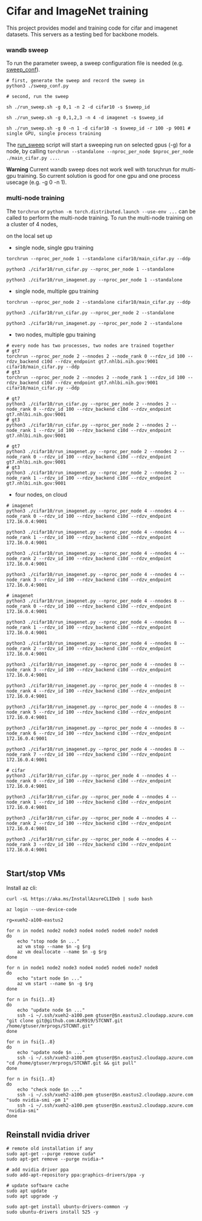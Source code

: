# Cifar and ImageNet training

This project provides model and training code for cifar and imagenet datasets. This servers as a testing bed for backbone models.

### wandb sweep

To run the parameter sweep, a sweep configuration file is needed (e.g. [sweep_conf](./sweep_conf.py)). 

```
# first, generate the sweep and record the sweep in
python3 ./sweep_conf.py

# second, run the sweep

sh ./run_sweep.sh -g 0,1 -n 2 -d cifar10 -s $sweep_id

sh ./run_sweep.sh -g 0,1,2,3 -n 4 -d imagenet -s $sweep_id

sh ./run_sweep.sh -g 0 -n 1 -d cifar10 -s $sweep_id -r 100 -p 9001 # single GPU, single process training

```

The [run_sweep](./run_sweep.sh) script will start a sweeping run on selected gpus (-g) for a node, by calling `torchrun --standalone --nproc_per_node $nproc_per_node ./main_cifar.py ...`.

**Warning** Current wandb sweep does not work well with toruchrun for multi-gpu training. So current solution is good for one gpu and one process usecage (e.g. -g 0 -n 1).

### multi-node training

The ```torchrun``` or ```python -m torch.distributed.launch --use-env ...``` can be called to perform the multi-node training. To run the multi-node training on a cluster of 4 nodes, 

on the local set up

- single node, single gpu training
```
torchrun --nproc_per_node 1 --standalone cifar10/main_cifar.py --ddp

python3 ./cifar10/run_cifar.py --nproc_per_node 1 --standalone

python3 ./cifar10/run_imagenet.py --nproc_per_node 1 --standalone

```

- single node, multiple gpu training
```
torchrun --nproc_per_node 2 --standalone cifar10/main_cifar.py --ddp

python3 ./cifar10/run_cifar.py --nproc_per_node 2 --standalone

python3 ./cifar10/run_imagenet.py --nproc_per_node 2 --standalone

```

- two nodes, multiple gpu training
```
# every node has two processes, two nodes are trained together
# gt7
torchrun --nproc_per_node 2 --nnodes 2 --node_rank 0 --rdzv_id 100 --rdzv_backend c10d --rdzv_endpoint gt7.nhlbi.nih.gov:9001 cifar10/main_cifar.py --ddp
# gt3
torchrun --nproc_per_node 2 --nnodes 2 --node_rank 1 --rdzv_id 100 --rdzv_backend c10d --rdzv_endpoint gt7.nhlbi.nih.gov:9001 cifar10/main_cifar.py --ddp

# gt7
python3 ./cifar10/run_cifar.py --nproc_per_node 2 --nnodes 2 --node_rank 0 --rdzv_id 100 --rdzv_backend c10d --rdzv_endpoint gt7.nhlbi.nih.gov:9001
# gt3
python3 ./cifar10/run_cifar.py --nproc_per_node 2 --nnodes 2 --node_rank 1 --rdzv_id 100 --rdzv_backend c10d --rdzv_endpoint gt7.nhlbi.nih.gov:9001

# gt7
python3 ./cifar10/run_imagenet.py --nproc_per_node 2 --nnodes 2 --node_rank 0 --rdzv_id 100 --rdzv_backend c10d --rdzv_endpoint gt7.nhlbi.nih.gov:9001
# gt3
python3 ./cifar10/run_imagenet.py --nproc_per_node 2 --nnodes 2 --node_rank 1 --rdzv_id 100 --rdzv_backend c10d --rdzv_endpoint gt7.nhlbi.nih.gov:9001

```

- four nodes, on cloud
```
# imagenet
python3 ./cifar10/run_imagenet.py --nproc_per_node 4 --nnodes 4 --node_rank 0 --rdzv_id 100 --rdzv_backend c10d --rdzv_endpoint 172.16.0.4:9001

python3 ./cifar10/run_imagenet.py --nproc_per_node 4 --nnodes 4 --node_rank 1 --rdzv_id 100 --rdzv_backend c10d --rdzv_endpoint 172.16.0.4:9001

python3 ./cifar10/run_imagenet.py --nproc_per_node 4 --nnodes 4 --node_rank 2 --rdzv_id 100 --rdzv_backend c10d --rdzv_endpoint 172.16.0.4:9001

python3 ./cifar10/run_imagenet.py --nproc_per_node 4 --nnodes 4 --node_rank 3 --rdzv_id 100 --rdzv_backend c10d --rdzv_endpoint 172.16.0.4:9001

# imagenet
python3 ./cifar10/run_imagenet.py --nproc_per_node 4 --nnodes 8 --node_rank 0 --rdzv_id 100 --rdzv_backend c10d --rdzv_endpoint 172.16.0.4:9001

python3 ./cifar10/run_imagenet.py --nproc_per_node 4 --nnodes 8 --node_rank 1 --rdzv_id 100 --rdzv_backend c10d --rdzv_endpoint 172.16.0.4:9001

python3 ./cifar10/run_imagenet.py --nproc_per_node 4 --nnodes 8 --node_rank 2 --rdzv_id 100 --rdzv_backend c10d --rdzv_endpoint 172.16.0.4:9001

python3 ./cifar10/run_imagenet.py --nproc_per_node 4 --nnodes 8 --node_rank 3 --rdzv_id 100 --rdzv_backend c10d --rdzv_endpoint 172.16.0.4:9001

python3 ./cifar10/run_imagenet.py --nproc_per_node 4 --nnodes 8 --node_rank 4 --rdzv_id 100 --rdzv_backend c10d --rdzv_endpoint 172.16.0.4:9001

python3 ./cifar10/run_imagenet.py --nproc_per_node 4 --nnodes 8 --node_rank 5 --rdzv_id 100 --rdzv_backend c10d --rdzv_endpoint 172.16.0.4:9001

python3 ./cifar10/run_imagenet.py --nproc_per_node 4 --nnodes 8 --node_rank 6 --rdzv_id 100 --rdzv_backend c10d --rdzv_endpoint 172.16.0.4:9001

python3 ./cifar10/run_imagenet.py --nproc_per_node 4 --nnodes 8 --node_rank 7 --rdzv_id 100 --rdzv_backend c10d --rdzv_endpoint 172.16.0.4:9001

# cifar
python3 ./cifar10/run_cifar.py --nproc_per_node 4 --nnodes 4 --node_rank 0 --rdzv_id 100 --rdzv_backend c10d --rdzv_endpoint 172.16.0.4:9001

python3 ./cifar10/run_cifar.py --nproc_per_node 4 --nnodes 4 --node_rank 1 --rdzv_id 100 --rdzv_backend c10d --rdzv_endpoint 172.16.0.4:9001

python3 ./cifar10/run_cifar.py --nproc_per_node 4 --nnodes 4 --node_rank 2 --rdzv_id 100 --rdzv_backend c10d --rdzv_endpoint 172.16.0.4:9001

python3 ./cifar10/run_cifar.py --nproc_per_node 4 --nnodes 4 --node_rank 3 --rdzv_id 100 --rdzv_backend c10d --rdzv_endpoint 172.16.0.4:9001


```

## Start/stop VMs

Install az cli:
```
curl -sL https://aka.ms/InstallAzureCLIDeb | sudo bash

az login --use-device-code

```

```
rg=xueh2-a100-eastus2

for n in node1 node2 node3 node4 node5 node6 node7 node8
do
    echo "stop node $n ..."
    az vm stop --name $n -g $rg
    az vm deallocate --name $n -g $rg
done

for n in node1 node2 node3 node4 node5 node6 node7 node8
do
    echo "start node $n ..."
    az vm start --name $n -g $rg
done

for n in fsi{1..8}
do
    echo "update node $n ..."
    ssh -i ~/.ssh/xueh2-a100.pem gtuser@$n.eastus2.cloudapp.azure.com "git clone git@github.com:AzR919/STCNNT.git /home/gtuser/mrprogs/STCNNT.git"
done

for n in fsi{1..8}
do
    echo "update node $n ..."
    ssh -i ~/.ssh/xueh2-a100.pem gtuser@$n.eastus2.cloudapp.azure.com "cd /home/gtuser/mrprogs/STCNNT.git && git pull"
done

for n in fsi{1..8}
do
    echo "check node $n ..."
    ssh -i ~/.ssh/xueh2-a100.pem gtuser@$n.eastus2.cloudapp.azure.com "sudo nvidia-smi -pm 1"
    ssh -i ~/.ssh/xueh2-a100.pem gtuser@$n.eastus2.cloudapp.azure.com "nvidia-smi"
done
```

## Reinstall nvidia driver
```
# remote old installation if any
sudo apt-get --purge remove cuda*
sudo apt-get remove --purge nvidia-*

# add nvidia driver ppa
sudo add-apt-repository ppa:graphics-drivers/ppa -y

# update software cache
sudo apt update
sudo apt upgrade -y

sudo apt-get install ubuntu-drivers-common -y
sudo ubuntu-drivers install 525 -y
```
